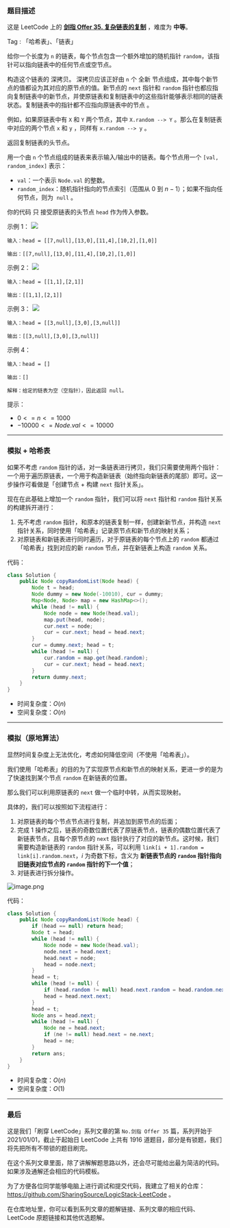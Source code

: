 ### 题目描述

这是 LeetCode 上的 **[剑指 Offer 35. 复杂链表的复制](https://leetcode.cn/problems/fu-za-lian-biao-de-fu-zhi-lcof/solution/by-ac_oier-6atv/)** ，难度为 **中等**。

Tag : 「哈希表」、「链表」



给你一个长度为 `n` 的链表，每个节点包含一个额外增加的随机指针 `random`，该指针可以指向链表中的任何节点或空节点。

构造这个链表的 深拷贝。 深拷贝应该正好由 `n` 个 全新 节点组成，其中每个新节点的值都设为其对应的原节点的值。新节点的 `next` 指针和 `random` 指针也都应指向复制链表中的新节点，并使原链表和复制链表中的这些指针能够表示相同的链表状态。复制链表中的指针都不应指向原链表中的节点 。

例如，如果原链表中有 `X` 和 `Y` 两个节点，其中 `X.random --> Y` 。那么在复制链表中对应的两个节点 `x` 和 `y` ，同样有 `x.random --> y` 。

返回复制链表的头节点。

用一个由 `n` 个节点组成的链表来表示输入/输出中的链表。每个节点用一个 `[val, random_index]` 表示：

* `val`：一个表示 `Node.val` 的整数。
* `random_index`：随机指针指向的节点索引（范围从 $0$ 到 $n-1$）；如果不指向任何节点，则为  `null` 。

你的代码 只 接受原链表的头节点 `head` 作为传入参数。



示例 1：
![](https://assets.leetcode-cn.com/aliyun-lc-upload/uploads/2020/01/09/e1.png)

```
输入：head = [[7,null],[13,0],[11,4],[10,2],[1,0]]

输出：[[7,null],[13,0],[11,4],[10,2],[1,0]]
```
示例 2：
![](https://assets.leetcode-cn.com/aliyun-lc-upload/uploads/2020/01/09/e2.png)
```
输入：head = [[1,1],[2,1]]

输出：[[1,1],[2,1]]
```
示例 3：
![](https://assets.leetcode-cn.com/aliyun-lc-upload/uploads/2020/01/09/e3.png)
```
输入：head = [[3,null],[3,0],[3,null]]

输出：[[3,null],[3,0],[3,null]]
```
示例 4：
```
输入：head = []

输出：[]

解释：给定的链表为空（空指针），因此返回 null。
```

提示：
* $0 <= n <= 1000$
* $-10000 <= Node.val <= 10000$

---

### 模拟 + 哈希表

如果不考虑 `random` 指针的话，对一条链表进行拷贝，我们只需要使用两个指针：一个用于遍历原链表，一个用于构造新链表（始终指向新链表的尾部）即可。这一步操作可看做是「创建节点 + 构建 `next` 指针关系」。

现在在此基础上增加一个 `random` 指针，我们可以将 `next` 指针和 `random` 指针关系的构建拆开进行：

1. 先不考虑 `random` 指针，和原本的链表复制一样，创建新新节点，并构造 `next` 指针关系，同时使用「哈希表」记录原节点和新节点的映射关系；
2. 对原链表和新链表进行同时遍历，对于原链表的每个节点上的 `random` 都通过「哈希表」找到对应的新 `random` 节点，并在新链表上构造 `random` 关系。

代码：
```java
class Solution {
    public Node copyRandomList(Node head) {
        Node t = head;
        Node dummy = new Node(-10010), cur = dummy;
        Map<Node, Node> map = new HashMap<>();
        while (head != null) {
            Node node = new Node(head.val);
            map.put(head, node);
            cur.next = node;
            cur = cur.next; head = head.next;
        }
        cur = dummy.next; head = t;
        while (head != null) {
            cur.random = map.get(head.random);
            cur = cur.next; head = head.next;
        }
        return dummy.next;
    }
}
```
* 时间复杂度：$O(n)$
* 空间复杂度：$O(n)$

---

### 模拟（原地算法）

显然时间复杂度上无法优化，考虑如何降低空间（不使用「哈希表」）。

我们使用「哈希表」的目的为了实现原节点和新节点的映射关系，更进一步的是为了快速找到某个节点 `random` 在新链表的位置。

那么我们可以利用原链表的 `next` 做一个临时中转，从而实现映射。

具体的，我们可以按照如下流程进行：

1. 对原链表的每个节点节点进行复制，并追加到原节点的后面；
2. 完成 $1$ 操作之后，链表的奇数位置代表了原链表节点，链表的偶数位置代表了新链表节点，且每个原节点的 `next` 指针执行了对应的新节点。这时候，我们需要构造新链表的 `random` 指针关系，可以利用 `link[i + 1].random = link[i].random.next`，$i$ 为奇数下标，含义为 **新链表节点的 `random` 指针指向旧链表对应节点的 `random` 指针的下一个值**；
3. 对链表进行拆分操作。

![image.png](https://pic.leetcode-cn.com/1626919165-GuGmGo-image.png)

代码：
```java
class Solution {
    public Node copyRandomList(Node head) {
        if (head == null) return head;
        Node t = head;
        while (head != null) {
            Node node = new Node(head.val);
            node.next = head.next;
            head.next = node;
            head = node.next;
        }
        head = t;
        while (head != null) {
            if (head.random != null) head.next.random = head.random.next;
            head = head.next.next;
        }
        head = t;
        Node ans = head.next;
        while (head != null) {
            Node ne = head.next;
            if (ne != null) head.next = ne.next;
            head = ne;
        }
        return ans;
    }
}
```
* 时间复杂度：$O(n)$
* 空间复杂度：$O(1)$

---

### 最后

这是我们「刷穿 LeetCode」系列文章的第 `No.剑指 Offer 35` 篇，系列开始于 2021/01/01，截止于起始日 LeetCode 上共有 1916 道题目，部分是有锁题，我们将先把所有不带锁的题目刷完。

在这个系列文章里面，除了讲解解题思路以外，还会尽可能给出最为简洁的代码。如果涉及通解还会相应的代码模板。

为了方便各位同学能够电脑上进行调试和提交代码，我建立了相关的仓库：https://github.com/SharingSource/LogicStack-LeetCode 。

在仓库地址里，你可以看到系列文章的题解链接、系列文章的相应代码、LeetCode 原题链接和其他优选题解。

